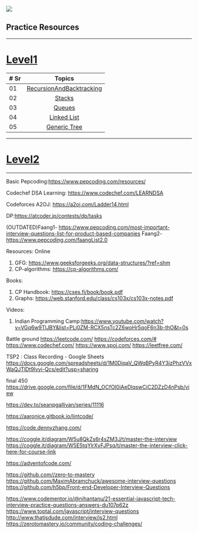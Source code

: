 ![](https://visitor-badge.glitch.me/badge?page_id=spartan4cs.cp)

## Practice Resources

---

# [Level1](2.Pepcoding/TSP2/Level1.md)

| # Sr |                                        Topics                                         |
| ---- | :-----------------------------------------------------------------------------------: |
| 01   | [RecursionAndBacktracking](2.Pepcoding/TSP2/Level1.md/#recursionandbacktracking-pdf-) |
| 02   |                   [Stacks](2.Pepcoding/TSP2/Level1.md/#stacks-pdf-)                   |
| 03   |                  [Queues](/2.Pepcoding/TSP2/Level1.md/#queues-pdf-)                   |
| 04   |          [Linked List](/2.Pepcoding/TSP2/Level1.md/#-linked-list-pdf-pdf2-)           |
| 05   |         [Generic Tree](/2.Pepcoding/TSP2/Level1.md/#-generic-tree-pdf-pdf2-)          |

---

# [Level2](2.Pepcoding/TSP2/Level2.md)

---

Basic Pepcoding:https://www.pepcoding.com/resources/

Codechef DSA Learning: https://www.codechef.com/LEARNDSA

Codeforces A2OJ: https://a2oj.com/Ladder14.html

DP:https://atcoder.jp/contests/dp/tasks

(OUTDATED)Faang1- https://www.pepcoding.com/most-important-interview-questions-list-for-product-based-companies
Faang2- https://www.pepcoding.com/faangList2.0

Resources:
Online

1. GFG: https://www.geeksforgeeks.org/data-structures/?ref=shm
2. CP-algorithms: https://cp-algorithms.com/

Books:

1. CP Handbook: https://cses.fi/book/book.pdf
2. Graphs: https://web.stanford.edu/class/cs103x/cs103x-notes.pdf

Videos:

1. Indian Programming Camp:https://www.youtube.com/watch?v=VGq6w9TlJBY&list=PLi0ZM-RCX5nsTc2Z6woHr5qoF6n3b-thO&t=0s

Battle ground
https://leetcode.com/
https://codeforces.com/#
https://www.codechef.com/
https://www.spoj.com/
https://leetfree.com/

TSP2 : Class Recording - Google Sheets
https://docs.google.com/spreadsheets/d/1M0DjqaV_QWqBPyR4Y3jzPhzVVxWaQJTlDt9lvyi-Qcs/edit?usp=sharing

final 450
https://drive.google.com/file/d/1FMdN_OCfOI0iAeDlqswCiC2DZzD4nPsb/view

https://dev.to/seanpgallivan/series/11116

https://aaronice.gitbook.io/lintcode/

https://code.dennyzhang.com/

https://coggle.it/diagram/W5u8QkZs6r4sZM3J/t/master-the-interview
https://coggle.it/diagram/W5E5tqYlrXvFJPsq/t/master-the-interview-click-here-for-course-link

https://adventofcode.com/

https://github.com//zero-to-mastery
https://github.com/MaximAbramchuck/awesome-interview-questions
https://github.com/h5bp/Front-end-Developer-Interview-Questions

https://www.codementor.io/@nihantanu/21-essential-javascript-tech-interview-practice-questions-answers-du107p62z
https://www.toptal.com/javascript/interview-questions
http://www.thatjsdude.com/interview/js2.html
https://zerotomastery.io/community/coding-challenges/
